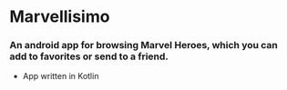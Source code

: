 # Marvellisimo

### An android app for browsing Marvel Heroes, which you can add to favorites or send to a friend.

- App written in Kotlin
